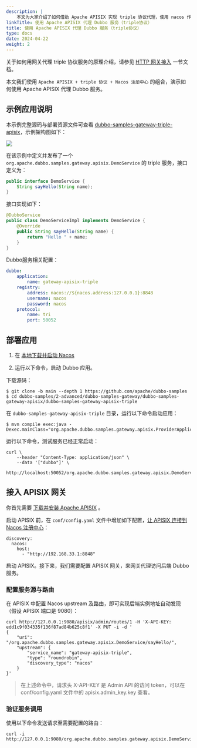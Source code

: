 ```yaml
---
description: |
    本文为大家介绍了如何借助 Apache APISIX 实现 triple 协议代理，使用 nacos 作为注册中心。
linkTitle: 使用 Apache APISIX 代理 Dubbo 服务（triple协议）
title: 使用 Apache APISIX 代理 Dubbo 服务（triple协议）
type: docs
date: 2024-04-22
weight: 2
---
```


关于如何用网关代理 triple 协议服务的原理介绍，请参见 [HTTP 网关接入](/zh-cn/overview/mannual/java-sdk/tasks/gateway/triple/) 一节文档。

本文我们使用 `Apache APISIX + triple 协议 + Nacos 注册中心` 的组合，演示如何使用 Apache APISIX 代理 Dubbo 服务。

## 示例应用说明

本示例完整源码与部署资源文件可查看 [dubbo-samples-gateway-triple-apisix](https://github.com/apache/dubbo-samples/tree/master/2-advanced/dubbo-samples-gateway/dubbo-samples-gateway-apisix)，示例架构图如下：

<img style="max-width:800px;height:auto;" src="/imgs/v3/tasks/gateway/apisix-nacos-dubbo.png"/>

在该示例中定义并发布了一个 `org.apache.dubbo.samples.gateway.apisix.DemoService` 的 triple 服务，接口定义为：

```java
public interface DemoService {
	String sayHello(String name);
}
```

接口实现如下：

```java
@DubboService
public class DemoServiceImpl implements DemoService {
    @Override
    public String sayHello(String name) {
        return "Hello " + name;
    }
}
```

Dubbo服务相关配置：

```yaml
dubbo:
    application:
        name: gateway-apisix-triple
    registry:
        address: nacos://${nacos.address:127.0.0.1}:8848
        username: nacos
        password: nacos
    protocol:
        name: tri
        port: 50052
```

## 部署应用

1. 在 [本地下载并启动 Nacos](/zh-cn/overview/reference/integrations/nacos/#本地下载)

2. 运行以下命令，启动 Dubbo 应用。

下载源码：

```shell
$ git clone -b main --depth 1 https://github.com/apache/dubbo-samples
$ cd dubbo-samples/2-advanced/dubbo-samples-gateway/dubbo-samples-gateway-apisix/dubbo-samples-gateway-apisix-triple
```

在 `dubbo-samples-gateway-apisix-triple` 目录，运行以下命令启动应用：

```shell
$ mvn compile exec:java -Dexec.mainClass="org.apache.dubbo.samples.gateway.apisix.ProviderApplication"
```

运行以下命令，测试服务已经正常启动：

```shell
curl \
    --header "Content-Type: application/json" \
    --data '["dubbo"]' \
    http://localhost:50052/org.apache.dubbo.samples.gateway.apisix.DemoService/sayHello/
```

## 接入 APISIX 网关

你首先需要 [下载并安装 Apache APISIX](https://apisix.apache.org/docs/apisix/getting-started/README/) 。

启动 APISIX 前，在 `conf/config.yaml` 文件中增加如下配置，[让 APISIX 连接到 Nacos 注册中心](https://apisix.apache.org/docs/apisix/discovery/nacos/#service-discovery-via-nacos)：

```shell
discovery:
  nacos:
    host:
      - "http://192.168.33.1:8848"
```

启动 APISIX。接下来，我们需要配置 APISIX 网关，来网关代理访问后端 Dubbo 服务。

### 配置服务源与路由

在 APISIX 中配置 Nacos upstream 及路由，即可实现后端实例地址自动发现（假设 APISIX 端口是 9080）：

```shell
curl http://127.0.0.1:9080/apisix/admin/routes/1 -H 'X-API-KEY: edd1c9f034335f136f87ad84b625c8f1' -X PUT -i -d '
{
    "uri": "/org.apache.dubbo.samples.gateway.apisix.DemoService/sayHello/",
    "upstream": {
        "service_name": "gateway-apisix-triple",
        "type": "roundrobin",
        "discovery_type": "nacos"
    }
}'
```

> 在上述命令中，请求头 X-API-KEY 是 Admin API 的访问 token，可以在 conf/config.yaml 文件中的 apisix.admin_key.key 查看。

### 验证服务调用

使用以下命令发送请求至需要配置的路由：

```shell
curl -i http://127.0.0.1:9080/org.apache.dubbo.samples.gateway.apisix.DemoService/sayHello/
```



